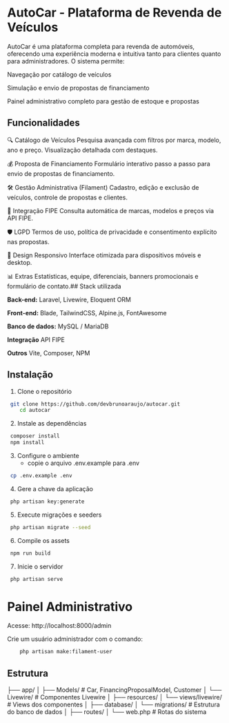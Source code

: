 
# AutoCar - Plataforma de Revenda de Veículos

AutoCar é uma plataforma completa para revenda de automóveis, oferecendo uma experiência moderna e intuitiva tanto para clientes quanto para administradores. O sistema permite:

Navegação por catálogo de veículos

Simulação e envio de propostas de financiamento

Painel administrativo completo para gestão de estoque e propostas


## Funcionalidades
🔍 Catálogo de Veículos
Pesquisa avançada com filtros por marca, modelo, ano e preço. Visualização detalhada com destaques.

💰 Proposta de Financiamento
Formulário interativo passo a passo para envio de propostas de financiamento.

🛠️ Gestão Administrativa (Filament)
Cadastro, edição e exclusão de veículos, controle de propostas e clientes.

🔗 Integração FIPE
Consulta automática de marcas, modelos e preços via API FIPE.

🛡️ LGPD
Termos de uso, política de privacidade e consentimento explícito nas propostas.

📱 Design Responsivo
Interface otimizada para dispositivos móveis e desktop.

📊 Extras
Estatísticas, equipe, diferenciais, banners promocionais e formulário de contato.## Stack utilizada

**Back-end:** Laravel, Livewire, Eloquent ORM

**Front-end:** Blade, TailwindCSS, Alpine.js, FontAwesome

**Banco de dados:** MySQL / MariaDB

**Integração** API FIPE

**Outros** Vite, Composer, NPM
## Instalação

1. Clone o repositório

```bash
 git clone https://github.com/devbrunoaraujo/autocar.git
    cd autocar

```

2. Instale as dependências

```bash
 composer install
 npm install

```

3. Configure o ambiente
    - copie o arquivo .env.example para .env

```bash
 cp .env.example .env

```

4. Gere a chave da aplicação

```bash
 php artisan key:generate

```

5. Execute migrações e seeders

```bash
 php artisan migrate --seed

```

6. Compile os assets

```bash
 npm run build

```

7. Inicie o servidor

```bash
 php artisan serve

```


    
# Painel Administrativo

Acesse: http://localhost:8000/admin

Crie um usuário administrador com o comando:


```bash
    php artisan make:filament-user

```


## Estrutura

├── app/
│   ├── Models/                # Car, FinancingProposalModel, Customer
│   └── Livewire/             # Componentes Livewire
│
├── resources/
│   └── views/livewire/       # Views dos componentes
│
├── database/
│   └── migrations/           # Estrutura do banco de dados
│
├── routes/
│   └── web.php               # Rotas do sistema
